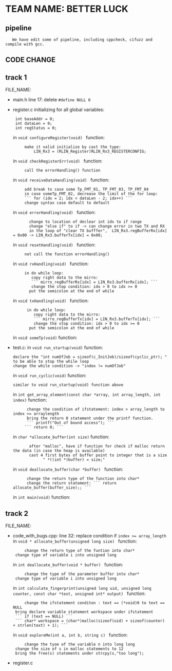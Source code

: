 # TEAM NAME: BETTER LUCK
## pipeline
       We have edit some of pipeline, including cppcheck, cifuzz and compile with gcc.
## CODE CHANGE
## track 1
FILE_NAME:
 - main.h
    line 17: delete ```#define NULL 0   ```
 - register.c
    initializing for all global variables: 

        int baseAddr = 0; 
        int dataLen = 0; 
        int regStatus = 0;

    in ```void configureRegister(void) ``` function:

            make it valid initialize by cast the type:
                LIN_Rx3 = (RLIN_Register)RLIN_Rx3_REGISTERCONFIG;

     in ```void checkRegisterErr(void) ``` function:

            call the errorHandling() function
     
     in ```void receiveDataHandling(void) ``` function:

            add break to case some Tp_FMT_01, TP_FMT_03, TP_FMT_04
            in case someTp_FMT_02, decrease the limit of the for loop:
            ``` for (idx = 2; idx < dataLen - 2; idx++) ```
            change syntax case default to default
     
     in ```void errorHandling(void) ``` function:

              change to location of declear int idx to if range
              change "else if" to if -> can change error in two TX and RX
              in the loop of "clear TX bufffer",  LIN_Rx3.regBufferRx[idx] = 0x00 -> LIN_Rx3.bufferTx[idx] = 0x00;

            
     in ```void resetHandling(void) ``` function:
            
            not call the function errorHandling()
    
     in ```void rxHandling(void) ``` function:
            
            in do while loop:
               copy right data to the mirro:
               ``` mirro_regBufferRx[idx] = LIN_Rx3.bufferRx[idx]; ```
               change the stop condition: idx > 0 to idx >= 0
              put the semicolon at the end of while
     
      in ```void txHandling(void) ``` function:

             in do while loop:
                copy right data to the mirro:
                ``` mirro_regBufferTx[idx] = LIN_Rx3.bufferTx[idx]; ```
                change the stop condition: idx > 0 to idx >= 0
              put the semicolon at the end of while       
      in ``` void someTp(void) ``` function:
 - test.c:
      in ``` void run_startup(void) ``` function:

       declare the "int numOfJob = sizeof(c_InitJob)/sizeof(cyclic_ptr); " to be able to stop the while loop 
       change the while condition -> "index != numOfJob"
      in ``` void run_cyclic(void) ``` function:
       
       similar to void run_startup(void) function above
      in ``` int get_array_element(const char *array, int array_length, int index) ``` function:
      
             change the condition of ifstatement: index > array_length to index >= arraylength
             bring the return 0 statement under the printf function.
             ``` printf("Out of bound access"); ```
	    	``` return 0; ```
      in ``` char *allocate_buffer(int size) ``` function:
       
              after "malloc", have if function for check if malloc return the data (in case the heap is available)
              cast 4 first bytes of buffer point to integer that is a size
                    " *((int *)buffer) = size;"
              
      in ``` void deallocate_buffer(char *buffer)  ``` function:  
      
             change the return type of the function into char*
             change the return statement: ``` return allocate_buffer(buffer_size);; ```
	     
      in ``` int main(void) ``` function:
## track 2
FILE_NAME:
 - code_with_bugs.cpp:
    line 32: replace condition if ```index >= array_length ```
    in ```void * allocate_buffer(unsigned long size) ``` function:

            change the return type of the funtion into char*
	    change type of variable i into unsigned long
    in ```int deallocate_buffer(void * buffer) ``` function:

            change the type of the parameter buffer into char*
	    change type of variable i into unsigned long
    in ```int calculate_fingerprint(unsigned long uid, unsigned long counter, const char *text, unsigned int* output) ``` function:

            change the ifstatement conditon : text == (*void)0 to text == NULL
	    bring declare variable statement workspace under ifstatement
	    ``` if (text == NULL) ```
	    ``` char* workspace = (char*)malloc(sizeof(uid) + sizeof(counter) + strlen(text) + 1); ```
    in ```void exploreMe(int a, int b, string c) ``` function:

            change the tyoe of the variable n into long long
	    change the size of s in malloc statements to 12
	    bring the free(s) statements under strcpy(s,"too long");
 - register.c 
             
            
